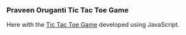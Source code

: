 ### Praveen Oruganti Tic Tac Toe Game

Here with the [Tic Tac Toe Game](https://praveenorugantitech.github.io/praveenorugantitech-javascript/0_Projects/praveenorugantitech-tic-tac-toe) developed using JavaScript.




